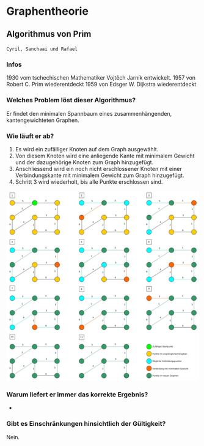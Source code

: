 # Graphentheorie

## Algorithmus von Prim

`Cyril, Sanchaai und Rafael`

### Infos

1930 vom tschechischen Mathematiker Vojtěch Jarník entwickelt.
1957 von Robert C. Prim wiederentdeckt
1959 von Edsger W. Dijkstra wiederentdeckt

### Welches Problem löst dieser Algorithmus?

Er findet den minimalen Spannbaum eines zusammenhängenden, kantengewichteten Graphen.

### Wie läuft er ab?

1. Es wird ein zufälliger Knoten auf dem Graph ausgewählt.
2. Von diesem Knoten wird eine anliegende Kante mit minimalem Gewicht und der dazugehörige Knoten zum Graph hinzugefügt.
3. Anschliessend wird ein noch nicht erschlossener Knoten mit einer Verbindungskante mit minimalem Gewicht zum Graph hinzugefügt.
4. Schritt 3 wird wiederholt, bis alle Punkte erschlossen sind.

[![Beispielgraph](./img/graphtheory/prim-example.jpg)](./img/graphtheory/prim-example.jpg)

### Warum liefert er immer das korrekte Ergebnis?

-

### Gibt es Einschränkungen hinsichtlich der Gültigkeit?

Nein.
